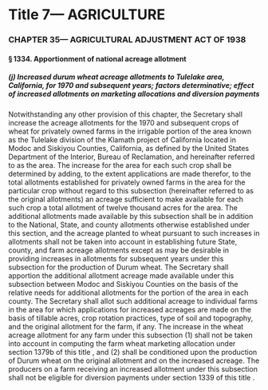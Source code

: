 
# Title 7— AGRICULTURE
### CHAPTER 35— AGRICULTURAL ADJUSTMENT ACT OF 1938
#### § 1334. Apportionment of national acreage allotment
##### (j) Increased durum wheat acreage allotments to Tulelake area, California, for 1970 and subsequent years; factors determinative; effect of increased allotments on marketing allocations and diversion payments

Notwithstanding any other provision of this chapter, the Secretary shall increase the acreage allotments for the 1970 and subsequent crops of wheat for privately owned farms in the irrigable portion of the area known as the Tulelake division of the Klamath project of California located in Modoc and Siskiyou Counties, California, as defined by the United States Department of the Interior, Bureau of Reclamation, and hereinafter referred to as the area. The increase for the area for each such crop shall be determined by adding, to the extent applications are made therefor, to the total allotments established for privately owned farms in the area for the particular crop without regard to this subsection (hereinafter referred to as the original allotments) an acreage sufficient to make available for each such crop a total allotment of twelve thousand acres for the area. The additional allotments made available by this subsection shall be in addition to the National, State, and county allotments otherwise established under this section, and the acreage planted to wheat pursuant to such increases in allotments shall not be taken into account in establishing future State, county, and farm acreage allotments except as may be desirable in providing increases in allotments for subsequent years under this subsection for the production of Durum wheat. The Secretary shall apportion the additional allotment acreage made available under this subsection between Modoc and Siskiyou Counties on the basis of the relative needs for additional allotments for the portion of the area in each county. The Secretary shall allot such additional acreage to individual farms in the area for which applications for increased acreages are made on the basis of tillable acres, crop rotation practices, type of soil and topography, and the original allotment for the farm, if any. The increase in the wheat acreage allotment for any farm under this subsection (1) shall not be taken into account in computing the farm wheat marketing allocation under section 1379b of this title , and (2) shall be conditioned upon the production of Durum wheat on the original allotment and on the increased acreage. The producers on a farm receiving an increased allotment under this subsection shall not be eligible for diversion payments under section 1339 of this title .
